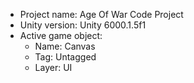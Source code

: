 <!-- UNITY CODE ASSIST INSTRUCTIONS START -->
- Project name: Age Of War Code Project
- Unity version: Unity 6000.1.5f1
- Active game object:
  - Name: Canvas
  - Tag: Untagged
  - Layer: UI
<!-- UNITY CODE ASSIST INSTRUCTIONS END -->